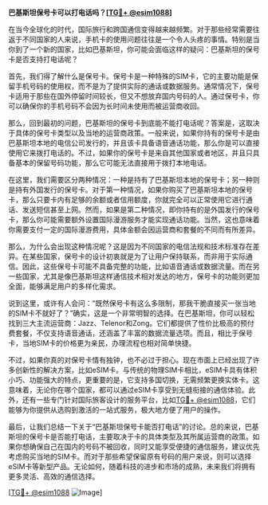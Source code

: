 **巴基斯坦保号卡可以打电话吗？[[TG💪+ @esim1088](https://t.me/s/esim1088)]**

在当今全球化的时代，国际旅行和跨国通信变得越来越频繁。对于那些经常需要往返于不同国家的人来说，手机卡的使用问题往往是一个令人头疼的事情。特别是当你到了一个新的国家，比如巴基斯坦，你可能会面临这样的疑问：巴基斯坦的保号卡是否支持打电话呢？

首先，我们得了解什么是保号卡。保号卡是一种特殊的SIM卡，它的主要功能是保留手机号码的使用权，而不是为了提供实际的通话或数据服务。通常情况下，保号卡适用于那些在国外停留时间较长，但又不想放弃国内号码的人。通过保号卡，你可以确保你的手机号码不会因为长时间未使用而被运营商收回。

那么，回到最初的问题，巴基斯坦的保号卡到底能不能打电话呢？答案是，这取决于具体的保号卡类型以及当地的运营商政策。一般来说，如果你持有的保号卡是由巴基斯坦本地的电信公司发行的，并且该卡具备语音通话功能，那么你是可以直接使用它来拨打电话的。不过，如果你的保号卡是来自其他国家或者地区，并且只具备基本的保留号码功能，那么它可能无法直接用于拨打本地电话。

在这里，我们需要区分两种情况：一种是持有了巴基斯坦本地的保号卡；另一种则是持有外国发行的保号卡。对于第一种情况，如果你购买了巴基斯坦本地的保号卡，那么只要卡内有足够的余额或者信用额度，你就完全可以正常使用它进行通话、发送短信甚至上网。然而，如果是第二种情况，即你持有的是外国发行的保号卡，那么你可能需要额外设置国际漫游服务才能实现通话功能。当然，这也意味着你需要支付一定的国际漫游费用，具体金额会因运营商和套餐的不同而有所差异。

那么，为什么会出现这种情况呢？这是因为不同国家的电信法规和技术标准存在差异。在某些国家，保号卡的设计初衷就是为了让用户保持联系，而非用于实际通信。因此，这些保号卡可能不具备完整的功能，比如语音通话或数据流量。而在另一些国家，尤其是像巴基斯坦这样通信技术相对发达的地方，保号卡的功能则更加全面，能够满足用户的多样化需求。

说到这里，或许有人会问：“既然保号卡有这么多限制，那我干脆直接买一张当地的SIM卡不就好了？”确实，这是一个非常明智的选择。在巴基斯坦，你可以轻松找到三大主流运营商：Jazz、Telenor和Zong。它们都提供了性价比极高的预付费套餐，不仅支持语音通话，还涵盖了丰富的数据流量选项。而且，相比于保号卡，当地SIM卡的价格更为亲民，办理流程也相对简单快捷。

不过，如果你真的对保号卡情有独钟，也不必过于担心。现在市面上已经出现了许多创新性的解决方案，比如eSIM卡。与传统的物理SIM卡相比，eSIM卡具有体积小巧、功能强大的特点，更重要的是，它支持多国切换，无需频繁更换实体卡。这意味着，无论你在哪个国家，都可以通过eSIM卡享受到无缝衔接的通信体验。此外，还有一些专门针对国际旅客设计的服务平台，比如[TG💪+ @esim1088](https://t.me/s/esim1088)，它们能够为你提供从选购到激活的一站式服务，极大地方便了用户的操作。

最后，让我们总结一下关于“巴基斯坦保号卡能否打电话”的讨论。总的来说，巴基斯坦的保号卡是否能打电话，主要取决于卡的具体类型及其所属运营商的政策。如果你想确保自己在国内的号码不被回收，同时又能享受便捷的通信服务，建议优先考虑购买当地的SIM卡。而对于那些希望保留原有号码的用户来说，则可以选择eSIM卡等新型产品。无论如何，随着科技的进步和市场的成熟，未来我们将拥有更多灵活、高效的通信选择。

[[TG💪+ @esim1088](https://t.me/s/esim1088) ![Image](https://i.postimg.cc/4NQfJmqS/Snipaste-2025-05-13-00-14-12.png)]